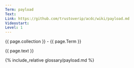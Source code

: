 ```yaml
---
Term: payload
Text: 
Link: https://github.com/trustoverip/acdc/wiki/payload.md
Videostart: 
Level: 1
---
```


{{ page.collection }} - {{ page.Term }}

   {{ page.text }}

{% include_relative glossary/payload.md %}
